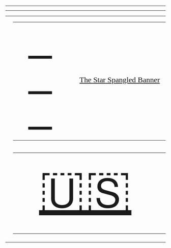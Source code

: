<!-- START OF MAIN TABLE -->
<table><tr><td></td><td>

<table style="width:100%">
  <tr>
    <td style="width:30%;font-family:verdana;color:red;font-size:96px">
      <a href="../assets/pdf/ssb.pdf">📜 🎸 🎼</a>
    </td><td style="width:70%;font-family:verdana;color:red;font-size:64px">
      <font size="5" color="blue"><a href="../assets/pdf/ssb.pdf">The Star Spangled Banner </font></a>
    </td>
  </tr>
</table></td><td></td><hr><tr><td></td><td>

<table style="width:100%">
  <tr>
    <td style="width:30%;font-family:verdana;color:red;font-size:164px">
      <a href="http://www.kofc.org/en/resources/service/council/1582_3_10.pdf">🇺🇸</a>
    </td><td style="width:70%;font-family:verdana;color:red;font-size:64px">
      <font size="5" color="blue"><a href="http://www.kofc.org/en/resources/service/council/1582_3_10.pdf">History of the US Flag 📜</font></a>
    </td>
  </tr>
</table></td><td></td><hr><tr><td></td><td>


</td><td></td></tr></table>
<!-- END OF MAIN TABLE -->
